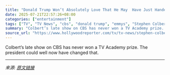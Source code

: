 ```yaml
---
title: "Donald Trump Won’t Absolutely Love That He May  Have Just Handed an Emmy to Stephen Colbert"
date: 2025-07-21T22:57:26+08:00
categories: ["entertainment"]
tags: ["TV", "TV News", "cbs", "donald trump", "emmys", "Stephen Colbert"]
summary: "Colbert’s late show on CBS has never won a TV Academy prize. The president could well now have changed that."
source_url: "https://www.hollywoodreporter.com/tv/tv-news/stephen-colbert-donald-trump-canceled-emmy-1236325077/"
---
```


Colbert’s late show on CBS has never won a TV Academy prize. The president could well now have changed that.

---

*来源: [原文链接](https://www.hollywoodreporter.com/tv/tv-news/stephen-colbert-donald-trump-canceled-emmy-1236325077/)*
